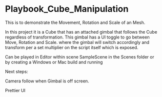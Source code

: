 # Playbook_Cube_Manipulation
 
This is to demonstrate the Movement, Rotation and Scale of an Mesh.

In this project it is a Cube that has an attached gimbal that follows the Cube regardless of transformation.
This gimbal has a UI toggle to go between Move, Rotation and Scale. where the gimbal will switch accordingly and transform per a set multiplier on the script itself which is exposed.

Can be played in Editor within scene SampleScene in the Scenes folder or by creating a Windows or Mac build and running

Next steps:

Camera follow when Gimbal is off screen.

Prettier UI

